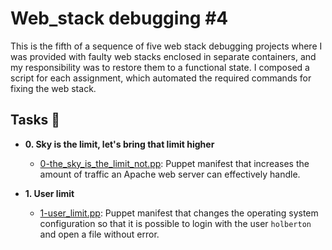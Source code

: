 # Web_stack debugging #4

This is the fifth of a sequence of five web stack debugging projects where I
was provided with faulty web stacks enclosed in separate containers,
and my responsibility was to restore them to a functional state.
I composed a script for each assignment, which automated the required commands
for fixing the web stack.

## Tasks :page_with_curl:

* **0. Sky is the limit, let's bring that limit higher**
  * [0-the_sky_is_the_limit_not.pp](./0-the_sky_is_the_limit_not.pp): Puppet manifest
  that increases the amount of traffic an Apache web server can effectively handle.

* **1. User limit**
  * [1-user_limit.pp](./1-user_limit.pp): Puppet manifest that changes the operating system
  configuration so that it is possible to login with the user `holberton` and open a file
  without error.
